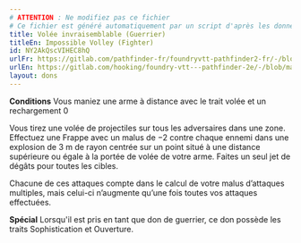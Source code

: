```yaml
---
# ATTENTION : Ne modifiez pas ce fichier
# Ce fichier est généré automatiquement par un script d'après les données du module Foundry VTT officiel et de sa traduction
title: Volée invraisemblable (Guerrier)
titleEn: Impossible Volley (Fighter)
id: NY2AkQscVIHEC8hQ
urlFr: https://gitlab.com/pathfinder-fr/foundryvtt-pathfinder2-fr/-/blob/master/data/feats/NY2AkQscVIHEC8hQ.htm
urlEn: https://gitlab.com/hooking/foundry-vtt---pathfinder-2e/-/blob/master/packs/data/feats.db/impossible-volley-fighter.json
layout: dons
---
```

**Conditions** Vous maniez une arme à distance avec le trait volée et un rechargement 0

Vous tirez une volée de projectiles sur tous les adversaires dans une zone. Effectuez une Frappe avec un malus de −2 contre chaque ennemi dans une explosion de 3 m de rayon centrée sur un point situé à une distance supérieure ou égale à la portée de volée de votre arme. Faites un seul jet de dégâts pour toutes les cibles.

Chacune de ces attaques compte dans le calcul de votre malus d’attaques multiples, mais celui-ci n’augmente qu’une fois toutes vos attaques effectuées.

**Spécial** Lorsqu'il est pris en tant que don de guerrier, ce don possède les traits Sophistication et Ouverture.
